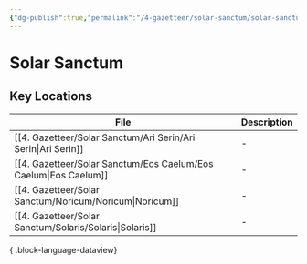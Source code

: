 ```yaml
---
{"dg-publish":true,"permalink":"/4-gazetteer/solar-sanctum/solar-sanctum/","noteIcon":""}
---
```


# Solar Sanctum


## Key Locations 

| File                                                                | Description |
| ------------------------------------------------------------------- | ----------- |
| [[4. Gazetteer/Solar Sanctum/Ari Serin/Ari Serin\|Ari Serin]]    | \-          |
| [[4. Gazetteer/Solar Sanctum/Eos Caelum/Eos Caelum\|Eos Caelum]] | \-          |
| [[4. Gazetteer/Solar Sanctum/Noricum/Noricum\|Noricum]]          | \-          |
| [[4. Gazetteer/Solar Sanctum/Solaris/Solaris\|Solaris]]          | \-          |

{ .block-language-dataview}